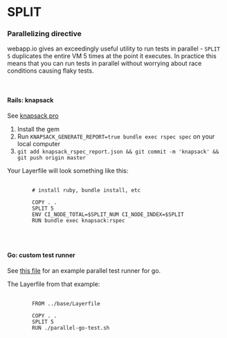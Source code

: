 # SPLIT
### Parallelizing directive

webapp.io gives an exceedingly useful utility to run tests in parallel - `SPLIT 5` duplicates the entire VM 5 times at the point it executes.
In practice this means that you can run tests in parallel without worrying about race conditions causing flaky tests.

<br />

#### Rails: knapsack

See [knapsack pro](https://github.com/KnapsackPro/rails-app-with-knapsack)

1. Install the gem
2. Run `KNAPSACK_GENERATE_REPORT=true bundle exec rspec spec` on your local computer
3. `git add knapsack_rspec_report.json && git commit -m 'knapsack' && git push origin master`

Your Layerfile will look something like this:


<pre>
    <code class="language-html CodeHighlight">
        # install ruby, bundle install, etc
        
        COPY . .
        SPLIT 5
        ENV CI_NODE_TOTAL=$SPLIT_NUM CI_NODE_INDEX=$SPLIT
        RUN bundle exec knapsack:rspec
    </code>
</pre>

<br />

#### Go: custom test runner

See [this file](https://github.com/distributed-containers-inc/layer-dag-example/blob/master/service-one/parallel-go-test.sh) for an example parallel test runner for go.

The Layerfile from that example:

<pre>
    <code class="language-html CodeHighlight">
        FROM ../base/Layerfile
        
        COPY . .
        SPLIT 5
        RUN ./parallel-go-test.sh
    </code>
</pre>

<br />